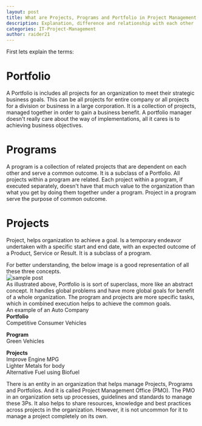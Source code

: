 ```yaml
---
layout: post
title: What are Projects, Programs and Portfolio in Project Management
description: Explanation, difference and relationship with each other 
categories: IT-Project-Management
author: raider21
---  
```


First lets explain the terms:  
# Portfolio  
A Portfolio is includes all projects for an organization to meet their strategic business goals. This can be all projects for entire company or all projects for a division or business in a large corporation. It is a collection of projects, managed together in order to gain a business benefit. A portfolio manager doesn't really care about the way of implementations, all it cares is to achieving business objectives.   
# Programs  
A program is a collection of related projects that are dependent on each other and serve a common outcome. It is a subclass of a Portfolio. All projects within a program are related. Each project within a program, if executed separately, doesn't have that much value to the organization than what you get by doing them together under a program. Project in a program serve the purpose of common outcome.  
# Projects  
Project, helps organization to achieve a goal. Is a temporary endeavor undertaken with a specific start and end date, with an expected outcome of a Product, Service or Result. It is a subclass of a program.  
  
  For better understanding, the below image is a good representation of all these three concepts.  
  ![sample post]({{site.baseurl}}/images/struct.jpg)  
As illustrated above, Portfolio is is sort of superclass, more like an abstract concept. It handles global problems and have more global goals for benefit of a whole organization. The program and projects are more specific tasks, which in combined execution helps to achieve the common goals.    
An example of an Auto Company    
**Portfolio**  
Competitive Consumer Vehicles  

**Program**  
Green Vehicles  

**Projects**  
Improve Engine MPG  
Lighter Metals for body  
Alternative Fuel using Biofuel  
  
There is an entity in an organization that helps manage Projects, Programs and Portfolios. And it is called Project Management Office (PMO). The PMO in an organization sets up processes, guidelines and standards to manage these 3Ps. It also helps to share resources, knowledge and best practices across projects in the organization. However, it is not uncommon for it to manage a project completely on its own.




<!-- 
## Paragraphs

These are sample paragraphs showing *italics*, **bold** and ``code`` text style. Here is an unordered  list 

* Item 1
* Item 2
* Item 3

and an ordered list

1. Item 1
2. Item 2
3. Item 3

>A blockquote would look like this.

> another one 
>
> with multiple lines




Lorem ipsum dolor sit amet, consectetur adipiscing elit, sed do eiusmod tempor incididunt ut labore et dolore magna aliqua. Ut enim ad minim veniam, quis nostrud exercitation ullamco laboris nisi ut aliquip ex ea commodo consequat. Duis aute irure dolor in reprehenderit in voluptate velit esse cillum dolore eu fugiat nulla pariatur.

**Code:** Let's keep it to its length and let it not take the whole width.
{% highlight html %}

<div class="nav">
    <ul>
        <li>About</li>
        <li>Contact</li>
        <li>Project</li>
    </ul>
</div>


{% endhighlight %}

Sed ut perspiciatis unde omnis iste natus error sit voluptatem accusantium doloremque laudantium, totam rem aperiam, eaque ipsa quae ab illo inventore veritatis et quasi architecto beatae vitae dicta sunt explicabo. Nemo enim ipsam voluptatem quia voluptas sit aspernatur aut odit aut fugit.

This is a simple markdown table

| Tables        | Are           | Cool  |
| ------------- |:-------------:| -----:|
| col 3 is      | right-aligned | $1600 |
| col 2 is      | centered      |   $12 |
| zebra stripes | are neat      |    $1 |



Use below code to show **Table of Contents** on a page

{% highlight css %}
* Do not remove this line (it will not be displayed) 
{:toc}
{% endhighlight %} -->